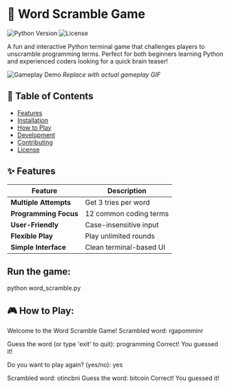# 🧩 Word Scramble Game

![Python Version](https://img.shields.io/badge/python-3.8%2B-blue)
![License](https://img.shields.io/badge/license-MIT-green)

A fun and interactive Python terminal game that challenges players to unscramble programming terms. Perfect for both beginners learning Python and experienced coders looking for a quick brain teaser!

![Gameplay Demo](demo.gif) *Replace with actual gameplay GIF*

## 📌 Table of Contents
- [Features](#-features)
- [Installation](#-installation)
- [How to Play](#-how-to-play)
- [Development](#-development)
- [Contributing](#-contributing)
- [License](#-license)

## ✨ Features
| Feature | Description |
|---------|-------------|
| **Multiple Attempts** | Get 3 tries per word |
| **Programming Focus** | 12 common coding terms |
| **User-Friendly** | Case-insensitive input |
| **Flexible Play** | Play unlimited rounds |
| **Simple Interface** | Clean terminal-based UI |


## Run the game:
python word_scramble.py

## 🎮 How to Play:
Welcome to the Word Scramble Game!
Scrambled word: rgapomminr

Guess the word (or type 'exit' to quit): programming
Correct! You guessed it!

Do you want to play again? (yes/no): yes

Scrambled word: otincbni
Guess the word: bitcoin
Correct! You guessed it!


